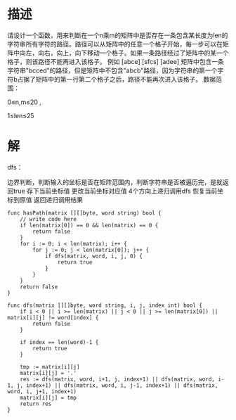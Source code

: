# 描述
请设计一个函数，用来判断在一个n乘m的矩阵中是否存在一条包含某长度为len的字符串所有字符的路径。路径可以从矩阵中的任意一个格子开始，每一步可以在矩阵中向左，向右，向上，向下移动一个格子。如果一条路径经过了矩阵中的某一个格子，则该路径不能再进入该格子。 例如 
[abce]
[sfcs]
[adee]
矩阵中包含一条字符串"bcced"的路径，但是矩阵中不包含"abcb"路径，因为字符串的第一个字符b占据了矩阵中的第一行第二个格子之后，路径不能再次进入该格子。
数据范围：

0≤n,m≤20 ,
 
1≤len≤25 


# 解

dfs：

边界判断，判断输入的坐标是否在矩阵范围内，判断字符串是否被遍历完，是就返回true
存下当前坐标值
更改当前坐标对应值
4个方向上递归调用dfs
恢复当前坐标到原值
返回递归调用结果


```
func hasPath(matrix [][]byte, word string) bool {
	// write code here
	if len(matrix[0]) == 0 && len(matrix) == 0 {
		return false
	}
	for i := 0; i < len(matrix); i++ {
		for j := 0; j < len(matrix[0]); j++ {
			if dfs(matrix, word, i, j, 0) {
				return true
			}
		}
	}
	return false
}

func dfs(matrix [][]byte, word string, i, j, index int) bool {
	if i < 0 || i >= len(matrix) || j < 0 || j >= len(matrix[0]) || matrix[i][j] != word[index] {
		return false
	}

	if index == len(word)-1 {
		return true
	}

	tmp := matrix[i][j]
	matrix[i][j] = '.'
	res := dfs(matrix, word, i+1, j, index+1) || dfs(matrix, word, i-1, j, index+1) || dfs(matrix, word, i, j-1, index+1) || dfs(matrix, word, i, j+1, index+1)
	matrix[i][j] = tmp
	return res
}
```